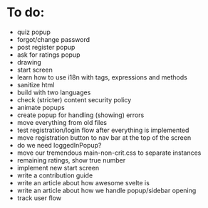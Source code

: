 # To do:

- quiz popup
- forgot/change password
- post register popup
- ask for ratings popup
- drawing
- start screen
- learn how to use i18n with tags, expressions and methods
- sanitize html
- build with two languages
- check (stricter) content security policy
- animate popups
- create popup for handling (showing) errors
- move everything from old files
- test registration/login flow after everything is implemented
- move registration button to nav bar at the top of the screen
- do we need loggedInPopup?
- move our tremendous main-non-crit.css to separate instances
- remaining ratings, show true number
- implement new start screen
- write a contribution guide
- write an article about how awesome svelte is
- write an article about how we handle popup/sidebar opening
- track user flow
